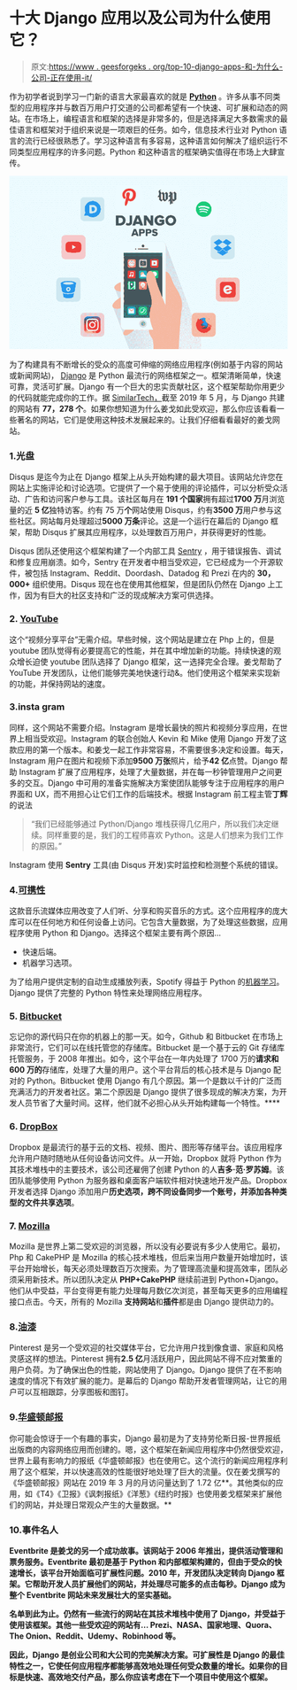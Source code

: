 # 十大 Django 应用以及公司为什么使用它？

> 原文:[https://www . geesforgeks . org/top-10-django-apps-和-为什么-公司-正在使用-it/](https://www.geeksforgeeks.org/top-10-django-apps-and-why-companies-are-using-it/)

作为初学者说到学习一门新的语言大家最喜欢的就是 **[Python](https://www.geeksforgeeks.org/python-tutorial/)** 。许多从事不同类型的应用程序并与数百万用户打交道的公司都希望有一个快速、可扩展和动态的网站。在市场上，编程语言和框架的选择是非常多的，但是选择满足大多数需求的最佳语言和框架对于组织来说是一项艰巨的任务。如今，信息技术行业对 Python 语言的流行已经很熟悉了。学习这种语言有多容易，这种语言如何解决了组织运行不同类型应用程序的许多问题。Python 和这种语言的框架确实值得在市场上大肆宣传。

![Top-10-Django-Apps-And-Why-Companies-Are-Using-it](img/17fa38290c7a77f63f68be8bdbe6ee62.png)

为了构建具有不断增长的受众的高度可伸缩的网络应用程序(例如基于内容的网站或新闻网站)， [Django](https://www.geeksforgeeks.org/django-tutorial/) 是 Python 最流行的网络框架之一。框架清晰简单，快速可靠，灵活可扩展。Django 有一个巨大的忠实贡献社区，这个框架帮助你用更少的代码就能完成你的工作。据 [SimilarTech，](https://www.similartech.com/technologies/django)截至 2019 年 5 月，与 Django 共建的网站有 **77，278 个**。如果你想知道为什么姜戈如此受欢迎，那么你应该看看一些著名的网站，它们是使用这种技术发展起来的。让我们仔细看看最好的姜戈网站。

### 1.光盘

Disqus 是迄今为止在 Django 框架上从头开始构建的最大项目。该网站允许您在网站上实施评论和讨论选项。它提供了一个易于使用的评论插件，可以分析受众活动、广告和访问客户参与工具。该社区每月在 **191 个国家**拥有超过**1700 万**月浏览量的近 **5 亿**独特访客。约有 75 万**个**网站使用 Disqus，约有**3500 万**用户参与这些社区。网站每月处理超过**5000 万条**评论。这是一个运行在幕后的 Django 框架，帮助 Disqus 扩展其应用程序，以处理数百万用户，并获得更好的性能。

Disqus 团队还使用这个框架构建了一个内部工具 [Sentry](https://sentry.io/welcome/) ，用于错误报告、调试和修复应用崩溃。如今，Sentry 在开发者中相当受欢迎，它已经成为一个开源软件，被包括 Instagram、Reddit、Doordash、Datadog 和 Prezi 在内的 **30，000+** 组织使用。Disqus 现在也在使用其他框架，但是团队仍然在 Django 上工作，因为有巨大的社区支持和广泛的现成解决方案可供选择。

### 2. [YouTube](https://www.youtube.com/)

这个“视频分享平台”无需介绍。早些时候，这个网站是建立在 Php 上的，但是 youtube 团队觉得有必要提高它的性能，并在其中增加新的功能。持续快速的观众增长迫使 youtube 团队选择了 Django 框架，这一选择完全合理。姜戈帮助了 YouTube 开发团队，让他们能够完美地快速行动&。他们使用这个框架来实现新的功能，并保持网站的速度。

### 3.insta gram

同样，这个网站不需要介绍。Instagram 是增长最快的照片和视频分享应用，在世界上相当受欢迎。Instagram 的联合创始人 Kevin 和 Mike 使用 Django 开发了这款应用的第一个版本。和姜戈一起工作非常容易，不需要很多决定和设置。每天，Instagram 用户在图片和视频下添加**9500 万张**照片，给予**42 亿**点赞。Django 帮助 Instagram 扩展了应用程序，处理了大量数据，并在每一秒钟管理用户之间更多的交互。Django 中可用的准备实施解决方案使团队能够专注于应用程序的用户界面和 UX，而不用担心让它们工作的后端技术。根据 Instagram 前工程主管**丁辉**的说法

> “我们已经能够通过 Python/Django 堆栈获得几亿用户，所以我们决定继续。同样重要的是，我们的工程师喜欢 Python。这是人们想来为我们工作的原因。”

Instagram 使用 **Sentry** 工具(由 Disqus 开发)实时监控和检测整个系统的错误。

### 4.[可携性](https://www.spotify.com/in/)

这款音乐流媒体应用改变了人们听、分享和购买音乐的方式。这个应用程序的庞大库可以在任何地方和任何设备上访问。它包含大量数据，为了处理这些数据，应用程序使用 Python 和 Django。选择这个框架主要有两个原因…

*   快速后端。
*   机器学习选项。

为了给用户提供定制的自动生成播放列表，Spotify 得益于 Python 的[机器学习](https://www.geeksforgeeks.org/machine-learning/)。Django 提供了完整的 Python 特性来处理网络应用程序。

### 5\. [Bitbucket](https://bitbucket.org/)

忘记你的源代码只在你的机器上的那一天。如今，Github 和 Bitbucket 在市场上非常流行，它们可以在线托管您的存储库。Bitbucket 是一个基于云的 Git 存储库托管服务，于 2008 年推出。如今，这个平台在一年内处理了 1700 万的**请求和 600 万的**存储库，处理了大量的用户。这个平台背后的核心技术是与 Django 配对的 Python。Bitbucket 使用 Django 有几个原因。第一个是数以千计的广泛而充满活力的开发者社区。第二个原因是 Django 提供了很多现成的解决方案，为开发人员节省了大量时间。这样，他们就不必担心从头开始构建每一个特性。****

### 6. [DropBox](https://www.dropbox.com/?landing=dbv2)

Dropbox 是最流行的基于云的文档、视频、图片、图形等存储平台。该应用程序允许用户随时随地从任何设备访问文件。从一开始，Dropbox 就将 Python 作为其技术堆栈中的主要技术，该公司还雇佣了创建 Python 的人**吉多·范·罗苏姆**。该团队能够使用 Python 为服务器和桌面客户端软件相对快速地开发产品。Dropbox 开发者选择 Django 添加用户**历史选项，跨不同设备同步一个账号，并添加各种类型的文件共享选项**。

### 7. [Mozilla](https://www.mozilla.org/en-US/)

Mozilla 是世界上第二受欢迎的浏览器，所以没有必要说有多少人使用它。最初，Php 和 CakePHP 是 Mozilla 的核心技术堆栈，但后来当用户数量开始增加时，该平台开始增长，每天必须处理数百万次搜索。为了管理高流量和提高效率，团队必须采用新技术。所以团队决定从 **PHP+CakePHP** 继续前进到 Python+Django。他们从中受益，平台变得更有能力处理每月数亿次浏览，甚至每天更多的应用编程接口点击。今天，所有的 Mozilla **支持网站**和**插件**都是由 Django 提供动力的。

### 8.[油漆](https://in.pinterest.com/)

Pinterest 是另一个受欢迎的社交媒体平台，它允许用户找到像食谱、家庭和风格灵感这样的想法。Pinterest 拥有**2.5 亿**月活跃用户，因此网站不得不应对繁重的用户负荷。为了确保出色的性能，网站使用了 Django。Django 提供了在不影响速度的情况下有效扩展的能力。是幕后的 Django 帮助开发者管理网站，让它的用户可以互相跟踪，分享图板和图钉。

### 9.[华盛顿邮报](https://www.washingtonpost.com/)

你可能会惊讶于一个有趣的事实，Django 最初是为了支持劳伦斯日报-世界报纸出版商的内容网络应用而创建的。嗯，这个框架在新闻应用程序中仍然很受欢迎，世界上最有影响力的报纸《华盛顿邮报》也在使用它。这个流行的新闻应用程序利用了这个框架，并以快速高效的性能很好地处理了巨大的流量。仅在姜戈撰写的《华盛顿邮报》网站在 2019 年 3 月的月访问量达到了 1.72 亿**。其他类似的应用，如《T4》《卫报》《讽刺报纸》《洋葱》《纽约时报》也使用姜戈框架来扩展他们的网站，并处理日常观众产生的大量数据。**

### **10.事件名人**

**Eventbrite 是姜戈的另一个成功故事。该网站于 2006 年推出，提供活动管理和票务服务。Eventbrite 最初是基于 Python 和内部框架构建的，但由于受众的快速增长，该平台开始面临可扩展性问题。2010 年，开发团队决定转向 Django 框架。它帮助开发人员扩展他们的网站，并处理尽可能多的点击每秒。Django 成为整个 Eventbrite 网站未来发展壮大的坚实基础。**

**名单到此为止。仍然有一些流行的网站在其技术堆栈中使用了 Django，并受益于使用该框架。其他一些受欢迎的网站有… **Prezi、NASA、国家地理、Quora、The Onion、Reddit、Udemy、Robinhood** 等。**

**因此，Django 是创业公司和大公司的完美解决方案。可扩展性是 Django 的最佳特性之一，它使任何应用程序都能够高效地处理任何受众数量的增长。如果你的目标是快速、高效地交付产品，那么你应该考虑在下一个项目中使用这个框架。**